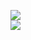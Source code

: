 [![](https://img.shields.io/badge/Made%20With-Github%20Spray-lightgrey.svg?style=for-the-badge&logo=github)](https://github.com/Annihil/github-spray#21325)  
[![](https://i.imgur.com/2DrTn0Z.gif)](https://github.com/Annihil/github-spray)